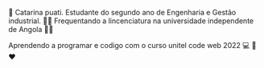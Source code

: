 :brain: Catarina puati. Estudante do segundo ano de Engenharia e Gestão industrial. :mechanic: Frequentando a lincenciatura na universidade independente de Angola :student: 

Aprendendo a programar e codigo com o curso unitel code web 2022 :computer: :book: :heart:
